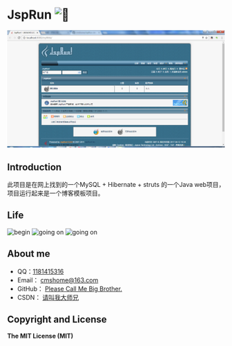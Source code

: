 # JspRun  ![:kiss:](https://github.com/jsw0528/rails_emoji/raw/master/vendor/assets/images/emojis/kiss.png)
![](https://github.com/cmshome/JspRun/blob/master/1.png)

## Introduction
此项目是在网上找到的一个MySQL + Hibernate + struts 的一个Java web项目，项目运行起来是一个博客模板项目。


## Life
![begin](http://forum.csdn.net/PointForum/ui/scripts/csdn/Plugin/003/onion/41.gif "刚刚毕业，好好学习。") ![going on](http://forum.csdn.net/PointForum/ui/scripts/csdn/Plugin/003/onion/83.gif "渐入佳境，高调装逼。") ![going on](http://forum.csdn.net/PointForum/ui/scripts/csdn/Plugin/003/onion/2.gif "最高境界，低调低调。")

## About me
- QQ：[1181415316](http://blog.csdn.net/qq_27093465?viewmode=contents "我的qq号")
- Email：  [cmshome@163.com](http://mail.163.com/ "我的邮箱")
- GitHub： [Please Call Me Big Brother.](https://github.com/cmshome "我的GitHub")
- CSDN：   [请叫我大师兄](http://blog.csdn.net/qq_27093465?viewmode=contents "我的CSDN")

## Copyright and License
**The MIT License (MIT)**  
